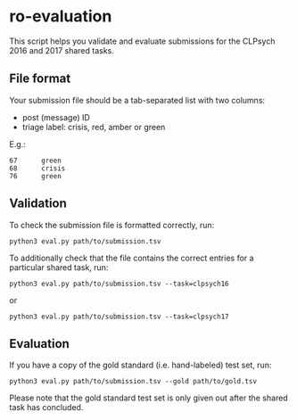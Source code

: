 # ro-evaluation

This script helps you validate and evaluate submissions for the CLPsych 2016 and 2017 shared tasks.

## File format

Your submission file should be a tab-separated list with two columns:
* post (message) ID                                                         
* triage label: crisis, red, amber or green

E.g.:
```
67      green
68      crisis
76      green
```

## Validation

To check the submission file is formatted correctly, run:

```
python3 eval.py path/to/submission.tsv
```

To additionally check that the file contains the correct entries for a particular shared task, run:

```
python3 eval.py path/to/submission.tsv --task=clpsych16
```

or

```
python3 eval.py path/to/submission.tsv --task=clpsych17
```


## Evaluation

If you have a copy of the gold standard (i.e. hand-labeled) test set, run:

```
python3 eval.py path/to/submission.tsv --gold path/to/gold.tsv
```

Please note that the gold standard test set is only given out after the shared task has concluded.